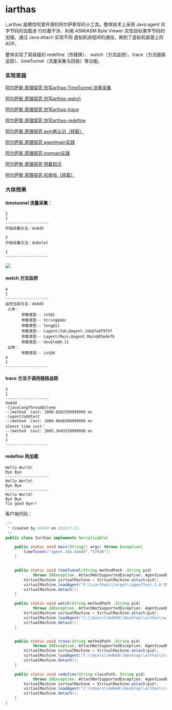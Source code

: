 # iarthas
i_arthas 是模仿阿里开源的阿尔萨斯写的小工具。整体技术上采用 Java agent 对字节码的加载进 行拦截干涉，利用 ASM/ASM Byte Viewer 实现目标类字节码的加强，通过 Java attach 实现不同 虚拟机进程间的通信，做到了虚拟机层面上的 AOP。  

整体实现了简易版的 redefine（热替换）、 watch（方法监控）、trace（方法链路追踪）、timeTunnel（流量采集与回放）等功能。

### 实现思路

[阿尔萨斯 原理探究 仿写arthas-TimeTunnel 流量采集](https://callmejiagu.github.io/2019/07/28/%E9%98%BF%E5%B0%94%E8%90%A8%E6%96%AF-%E5%8E%9F%E7%90%86%E6%8E%A2%E7%A9%B6-%E4%BB%BF%E5%86%99arthas-TimeTunnel/)

[阿尔萨斯 原理探究 仿写arthas-watch](https://callmejiagu.github.io/2019/07/19/%E9%98%BF%E5%B0%94%E8%90%A8%E6%96%AF-%E5%8E%9F%E7%90%86%E6%8E%A2%E7%A9%B6-%E4%BB%BF%E5%86%99arthas-watch/)

[阿尔萨斯 原理探究 仿写arthas-trace](https://callmejiagu.github.io/2019/07/15/%E9%98%BF%E5%B0%94%E8%90%A8%E6%96%AF-%E5%8E%9F%E7%90%86%E6%8E%A2%E7%A9%B6-%E4%BB%BF%E5%86%99arthas-trace/)

[阿尔萨斯 原理探究 仿写arthas-redefine](https://callmejiagu.github.io/2019/07/14/%E9%98%BF%E5%B0%94%E8%90%A8%E6%96%AF-%E5%8E%9F%E7%90%86%E6%8E%A2%E7%A9%B6-%E4%BB%BF%E5%86%99arthas-redefine/)

[阿尔萨斯 原理探究 asm再认识（转载）](https://callmejiagu.github.io/2019/07/14/%E9%98%BF%E5%B0%94%E8%90%A8%E6%96%AF-%E5%8E%9F%E7%90%86%E6%8E%A2%E7%A9%B6-asm%E5%86%8D%E8%AE%A4%E8%AF%86/)

[阿尔萨斯 原理探究 agentmain实践](https://callmejiagu.github.io/2019/07/12/%E9%98%BF%E5%B0%94%E8%90%A8%E6%96%AF-%E5%8E%9F%E7%90%86%E6%8E%A2%E7%A9%B6-agentmain%E5%AE%9E%E8%B7%B5/)

[阿尔萨斯 原理探究 premain实践](https://callmejiagu.github.io/2019/07/12/%E9%98%BF%E5%B0%94%E8%90%A8%E6%96%AF-%E5%8E%9F%E7%90%86%E6%8E%A2%E7%A9%B6-premain%E5%AE%9E%E8%B7%B5/)

[阿尔萨斯 原理探究 预备知识](https://callmejiagu.github.io/2019/07/12/%E9%98%BF%E5%B0%94%E8%90%A8%E6%96%AF-%E5%8E%9F%E7%90%86%E6%8E%A2%E7%A9%B6-%E9%A2%84%E5%A4%87%E7%9F%A5%E8%AF%86/)

[阿尔萨斯 原理探究 初体验（转载）](https://callmejiagu.github.io/2019/07/09/%E9%98%BF%E5%B0%94%E8%90%A8%E6%96%AF-%E5%88%9D%E4%BD%93%E9%AA%8C/)

### 大体效果

#### timetunnel 流量采集：

```
2
1
-------------------
开始采集方法：doAdd

2
开始采集方法：doDelet

1
-------------------
```

![](https://www.callmejiagu.com/2019/07/28/%E9%98%BF%E5%B0%94%E8%90%A8%E6%96%AF-%E5%8E%9F%E7%90%86%E6%8E%A2%E7%A9%B6-%E4%BB%BF%E5%86%99arthas-TimeTunnel/1.png)

#### watch 方法监控

```
4
1
-------------------
监控当前方法：doAdd
 入参：
       参数类型-- int@1
       参数类型-- String@abc
       参数类型-- long@11
       参数类型-- Lagent/Job;@agent.Job@7adf9f5f
       参数类型-- Lagent/Main;@agent.Main@85ede7b
       参数类型-- double@0.11
 出参：
       参数类型-- int@4
4
1
-------------------
```

#### trace 方法子调用链路追踪

```
3
1
-------------------
doAdd
-|javalangThread@sleep
--|method  Cost: 1000.0282599999999 ms
-|agentJob@test
--|method  Cost: 1000.0648309999999 ms
almost time cost：
--|method  Cost: 2005.3643539999998 ms
3
1
-------------------
```

#### redefine 热加载

```
Hello World!
Bye Bye
-------------------
Hello World!
Bye Bye
-------------------
Hello World!
Bye Bye
fix good Bye!!
```




客户端代码：

```java
/**
 * Created by 64669 on 2019/7/11.
 */
public class Iarthas implements Serializable{

    public static void main(String[] args) throws Exception{
        timeTunnel("agent.Job.doAdd","57436");
    }


    public static void timeTunnel(String methodPath ,String pid)
            throws IOException, AttachNotSupportedException, AgentLoadException, AgentInitializationException {
        VirtualMachine virtualMachine = VirtualMachine.attach(pid);
        virtualMachine.loadAgent("F:\\iarthas\\target\\agentTest-1.0-SNAPSHOT.jar", methodPath);
        virtualMachine.detach();
    }

    public static void watch(String methodPath ,String pid)
            throws IOException, AttachNotSupportedException, AgentLoadException, AgentInitializationException {
        VirtualMachine virtualMachine = VirtualMachine.attach(pid);
        virtualMachine.loadAgent("C:\\Users\\64669\\Desktop\\arthas\\watch.jar", methodPath);
        virtualMachine.detach();
    }


    public static void trace(String methodPath ,String pid)
            throws IOException, AttachNotSupportedException, AgentLoadException, AgentInitializationException {
        VirtualMachine virtualMachine = VirtualMachine.attach(pid);
        virtualMachine.loadAgent("C:\\Users\\64669\\Desktop\\arthas\\trace.jar", methodPath);
        virtualMachine.detach();
    }

    public static void redefine(String classPath, String pid)
            throws IOException, AttachNotSupportedException, AgentLoadException, AgentInitializationException {
        VirtualMachine virtualMachine = VirtualMachine.attach(pid);
        virtualMachine.loadAgent("C:\\Users\\64669\\Desktop\\arthas\\redefine.jar", classPath);
        virtualMachine.detach();
    }
}

```

